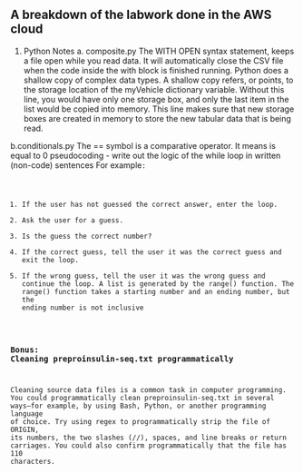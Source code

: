 ## A breakdown of the labwork done in the AWS cloud
1. Python
Notes 
a. composite.py
The WITH OPEN syntax statement, keeps a file open while you read data.
It will automatically close the CSV file when the code inside the with block is finished running.
Python does a shallow copy of complex data types. A shallow copy refers, or points, to the storage location of the myVehicle dictionary variable. Without this line, you would have only one storage box, and only the last item in the list would be copied into memory. This line makes sure that new storage boxes are created in memory to store the new tabular data that is being read.

b.conditionals.py
The == symbol is a comparative operator. It means is equal to 0 
pseudocoding - write out the logic of the while loop in written (non-code) sentences
For example<code explanation>:
1. If the user has not guessed the correct answer, enter the loop.
2. Ask the user for a guess.
3. Is the guess the correct number?
4. If the correct guess, tell the user it was the correct guess and exit the loop.
5. If the wrong guess, tell the user it was the wrong guess and continue the loop.
A list is generated by the range() function. The range() function takes a starting number and an ending number, but the ending number is not inclusive

### Bonus: Cleaning preproinsulin-seq.txt programmatically
Cleaning source data files is a common task in computer programming. You could programmatically clean preproinsulin-seq.txt in several ways—for example, by using Bash, Python, or another programming language of choice. Try using regex to programmatically strip the file of ORIGIN, its numbers, the two slashes (//), spaces, and line breaks or return carriages. You could also confirm programmatically that the file has 110 characters.